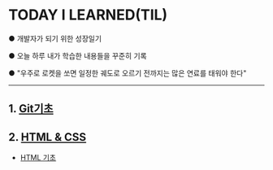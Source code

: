 # TODAY I LEARNED(TIL)
● 개발자가 되기 위한 성장일기

● 오늘 하루 내가 학습한 내용들을 꾸준히 기록
 
● "우주로 로켓을 쏘면 일정한 궤도로 오르기 전까지는 많은 연료를 태워야 한다"
***
## 1. [Git기초](https://github.com/KYOUNGBEOM/TODAY-I-LEARNED/blob/main/Git%20%EA%B8%B0%EC%B4%88.md)
## 2. [HTML & CSS](https://github.com/KYOUNGBEOM/TODAY-I-LEARNED/blob/main/HTML%20%26%20CSS)
- [HTML 기초](https://github.com/KYOUNGBEOM/TODAY-I-LEARNED/blob/main/HTML%20&%20CSS/HTML%20%EA%B8%B0%EC%B4%88.md) 
